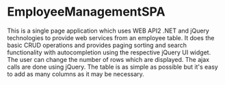 # EmployeeManagementSPA
This is a single page application which uses WEB API2 .NET and jQuery technologies to provide web services from an employee table. 
It does the basic CRUD operations and provides paging sorting and search functionality with autocompletion using the respective jQuery UI widget. 
The user can change the number of rows which are displayed. 
The ajax calls are done using jQuery. 
The table is as simple as possible but it's easy to add as many columns as it may be necessary.
